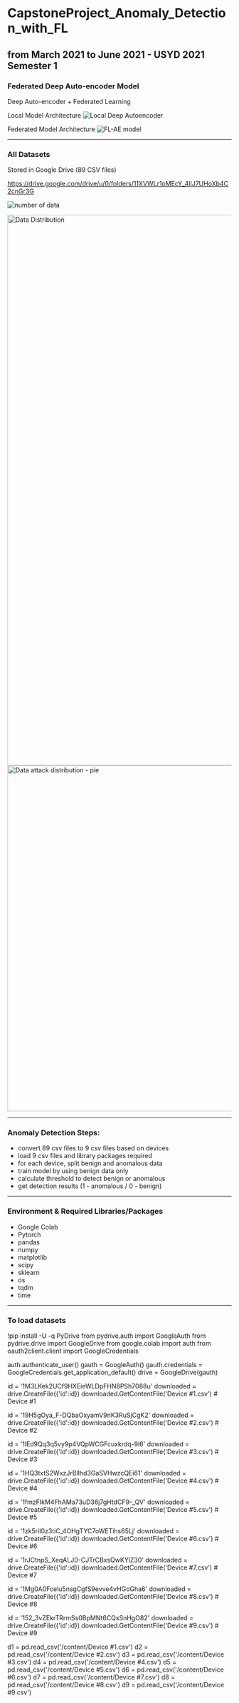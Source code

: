 # CapstoneProject_Anomaly_Detection_with_FL

## from March 2021 to June 2021 - USYD 2021 Semester 1



### Federated Deep Auto-encoder Model
Deep Auto-encoder + Federated Learning

Local Model Architecture
![Local Deep Autoencoder](https://user-images.githubusercontent.com/80377806/124221430-2087e200-db43-11eb-9ec3-e9eede7ee880.png)

Federated Model Architecture
![FL-AE model](https://user-images.githubusercontent.com/80377806/124221443-24b3ff80-db43-11eb-80c3-ea09658e5f0f.png)


------------------------------------

### All Datasets
Stored in Google Drive (89 CSV files)

https://drive.google.com/drive/u/0/folders/11XVWLr1oMEcY_4IlJ7UHoXb4C2cnGr3G


![number of data](https://user-images.githubusercontent.com/80377806/124221052-48c31100-db42-11eb-833f-203bd26471fc.png)


<img width="1235" alt="Data Distribution" src="https://user-images.githubusercontent.com/80377806/124221322-e9b1cc00-db42-11eb-9170-4e7af4d93298.png">
<img width="776" alt="Data attack distribution - pie" src="https://user-images.githubusercontent.com/80377806/124221381-0948f480-db43-11eb-994b-e22d82f0e6d1.png">




------------------------------------

### Anomaly Detection Steps:
* convert 89 csv files to 9 csv files based on devices
* load 9 csv files and library packages required
* for each device, split benign and anomalous data
* train model by using benign data only
* calculate threshold to detect benign or anomalous
* get detection results (1 - anomalous / 0 - benign)




------------------------------------

### Environment & Required Libraries/Packages
* Google Colab
* Pytorch
* pandas
* numpy
* matplotlib
* scipy
* sklearn
* os
* tqdm
* time





------------------------------------

### To load datasets
!pip install -U -q PyDrive
from pydrive.auth import GoogleAuth
from pydrive.drive import GoogleDrive
from google.colab import auth
from oauth2client.client import GoogleCredentials
<!--  Authenticate and create the PyDrive client. -->
auth.authenticate_user()
gauth = GoogleAuth()
gauth.credentials = GoogleCredentials.get_application_default()
drive = GoogleDrive(gauth)

id = '1M3LKek2UCf9HXEieWLDpFHN8PSh7088u'
downloaded = drive.CreateFile({'id':id}) 
downloaded.GetContentFile('Device #1.csv')   # Device #1

id = '19H5gOya_F-DQbaOxyamV9nK3RuSjCgK2'
downloaded = drive.CreateFile({'id':id}) 
downloaded.GetContentFile('Device #2.csv')   # Device #2

id = '1lEd9Qq3q5vy9p4VQpWCGFcuxkrdq-9l6'
downloaded = drive.CreateFile({'id':id}) 
downloaded.GetContentFile('Device #3.csv')   # Device #3

id = '1HQ3txtS2WxzJrBlIhd3GaSVHwzcQEi61'
downloaded = drive.CreateFile({'id':id}) 
downloaded.GetContentFile('Device #4.csv')   # Device #4

id = '1fmzFIkM4FhAMa73uD36j7gHtdCF9-_QV'
downloaded = drive.CreateFile({'id':id}) 
downloaded.GetContentFile('Device #5.csv')   # Device #5

id = '1zk5riI0z3tiC_4OHgTYC7oWETihs65Lj'
downloaded = drive.CreateFile({'id':id}) 
downloaded.GetContentFile('Device #6.csv')   # Device #6

id = '1rJCtnpS_XeqALJ0-CJTrCBxsQwKYlZ30'
downloaded = drive.CreateFile({'id':id}) 
downloaded.GetContentFile('Device #7.csv')   # Device #7

id = '1Mg0A0Fcelu5nsgCgfS9evve4vHGoGha6'
downloaded = drive.CreateFile({'id':id}) 
downloaded.GetContentFile('Device #8.csv')   # Device #8

id = '152_3vZEkrTRrmSs0BpMNt6CQsSnHgO82'
downloaded = drive.CreateFile({'id':id}) 
downloaded.GetContentFile('Device #9.csv')   # Device #9

<!--  add dataset links for other types of devices here..... -->




d1 = pd.read_csv('/content/Device #1.csv')
d2 = pd.read_csv('/content/Device #2.csv')
d3 = pd.read_csv('/content/Device #3.csv')
d4 = pd.read_csv('/content/Device #4.csv')
d5 = pd.read_csv('/content/Device #5.csv')
d6 = pd.read_csv('/content/Device #6.csv')
d7 = pd.read_csv('/content/Device #7.csv')
d8 = pd.read_csv('/content/Device #8.csv')
d9 = pd.read_csv('/content/Device #9.csv')
